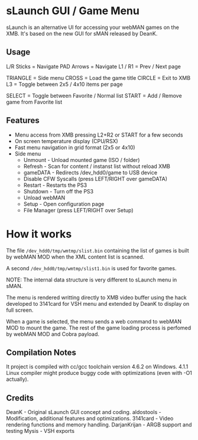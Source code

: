 # sLaunch GUI / Game Menu

sLaunch is an alternative UI for accessing your webMAN games on the XMB.
It's based on the new GUI for sMAN released by DeanK.

## Usage

L/R Sticks = Navigate
PAD Arrows = Navigate
L1 / R1    = Prev / Next page

TRIANGLE   = Side menu
CROSS      = Load the game title
CIRCLE     = Exit to XMB
L3         = Toggle between 2x5 / 4x10 items per page

SELECT     = Toggle between Favorite / Normal list
START      = Add / Remove game from Favorite list

## Features

- Menu access from XMB pressing L2+R2 or START for a few seconds
- On screen temperature display (CPU/RSX)
- Fast menu navigation in grid format (2x5 or 4x10)
- Side menu
  - Unmount - Unload mounted game (ISO / folder)
  - Refresh - Scan for content / instanst list without reload XMB
  - gameDATA - Redirects /dev_hdd0/game to USB device
  - Disable CFW Syscalls (press LEFT/RIGHT over gameDATA)
  - Restart - Restarts the PS3
  - Shutdown - Turn off the PS3
  - Unload webMAN
  - Setup - Open configuration page
  - File Manager (press LEFT/RIGHT over Setup)

# How it works

The file `/dev_hdd0/tmp/wmtmp/slist.bin` containing the list of games
is built by webMAN MOD when the XML content list is scanned.

A second `/dev_hdd0/tmp/wmtmp/slist1.bin` is used for favorite games.

NOTE: The internal data structure is very different to sLaunch menu in sMAN.

The menu is rendered writting directly to XMB video buffer using the hack
developed to 3141card for VSH menu and extended by DeanK to display on full screen.

When a game is selected, the menu sends a web command to webMAN MOD to mount the game.
The rest of the game loading process is perfomed by webMAN MOD and Cobra payload.

## Compilation Notes

It project is compiled with cc/gcc toolchain version 4.6.2 on Windows.
4.1.1 Linux compiler might produce buggy code with optimizations (even with -O1 actually).

## Credits

DeanK - Original sLaunch GUI concept and coding.
aldostools - Modification, additional features and optimizations.
3141card - Video rendering functions and memory handling.
DarjanKrijan - ARGB support and testing
Mysis - VSH exports
